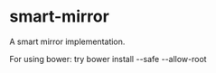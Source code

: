 # smart-mirror
A smart mirror implementation. 

For using bower: try bower install <Endpoint> --safe --allow-root
